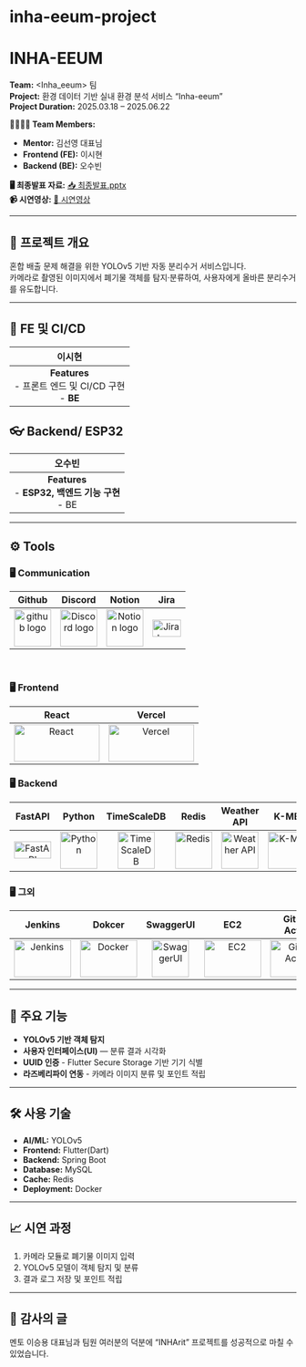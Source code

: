 # inha-eeum-project

# INHA-EEUM

**Team:** &lt;Inha_eeum&gt; 팀  
**Project:** 환경 데이터 기반 실내 환경 분석 서비스 “Inha-eeum”  
**Project Duration:** 2025.03.18 – 2025.06.22  

**👨‍👩‍👧‍👦 Team Members:** 
- **Mentor:** 김선영 대표님  
- **Frontend (FE):** 이시현  
- **Backend (BE):** 오수빈  

**🖥️ 최종발표 자료:** [📥 최종발표.pptx](https://github.com/OhSuBin13/25-1-INHA_EEUM/blob/main/%5B1%5D%202025-1%ED%95%99%EA%B8%B0%20%EC%BA%A1%EC%8A%A4%ED%86%A4%EB%94%94%EC%9E%90%EC%9D%B8%20%EB%B0%9C%ED%91%9C_%EC%9D%B8%ED%95%98%EC%9D%B4%EC%9D%8C_%EC%A0%84%EC%B2%B4_%EC%88%98%EC%A0%95%EB%B3%B8_4.pptx)  
**📹 시연영상:** [📲 시연영상](https://www.youtube.com/watch?v=7N53MisEojM)

---

## 📌 프로젝트 개요  
혼합 배출 문제 해결을 위한 YOLOv5 기반 자동 분리수거 서비스입니다.  
카메라로 촬영된 이미지에서 폐기물 객체를 탐지·분류하여, 사용자에게 올바른 분리수거를 유도합니다.

---
## 🧠 FE 및 CI/CD
| 이시현<br> |
| :----------------: | 
| **Features**<br/>- 프론트 엔드 및 CI/CD 구현 <br/>- **BE**

## 👓 Backend/ ESP32
| 오수빈<br> |
| :----------------: |
| **Features**<br/>- **ESP32, 백엔드 기능 구현** <br/>- BE|

---

## <span style=""> ⚙️ **Tools** </span>



### 🖥 **Communication** </span>

|                            Github                            |                           Discord                            |                            Notion                            |                            Jira                            |
| :----------------------------------------------------------: | :----------------------------------------------------------: | :----------------------------------------------------------: | :----------------------------------------------------------: |
| <img alt="github logo" src="https://techstack-generator.vercel.app/github-icon.svg" width="65" height="65"> | <img alt="Discord logo" src="https://assets-global.website-files.com/6257adef93867e50d84d30e2/62595384e89d1d54d704ece7_3437c10597c1526c3dbd98c737c2bcae.svg" height="65" width="65"> | <img alt="Notion logo" src="https://www.notion.so/cdn-cgi/image/format=auto,width=640,quality=100/front-static/shared/icons/notion-app-icon-3d.png" height="65" width="65"> |<img alt="Jira logo" src="https://encrypted-tbn0.gstatic.com/images?q=tbn:ANd9GcTodTA_uzjXXbVJxfatvmWfGMZoDFJWX_Kl-g&s" height="30" width="50"> |

<br/>



### 🖥 **Frontend**

| React | Vercel | 
| :----: | :--------: |
| <img alt="React" src="https://github.com/user-attachments/assets/32131839-8533-46bd-a615-8c08b7dcdcea" height="65" width="150"> | <img alt="Vercel" src="https://github.com/user-attachments/assets/d0043b3c-9e70-45c9-a52f-3bbdf5b6a8fe" height="65" width="150"> |

### 🖥 **Backend**

| FastAPI | Python | TimeScaleDB | Redis | Weather API | K-MEANS | XGBoost | MQTT
| :----: | :--: | :---: | :-------------: | :-: | :------: | :---: | :----: |
| <img alt="FastAPI" src="" width="65" height="30" /> | <img alt="Python" src="https://github.com/user-attachments/assets/87c69dac-1735-4878-9902-457ce6164652" width="65" height="65" /> | <img alt="TimeScaleDB" src="https://github.com/user-attachments/assets/302e35e5-70b1-4849-9cb2-0c8870a7ca9b" width="65" height="65" /> | <img alt="Redis" src="https://github.com/user-attachments/assets/19a562dc-f15c-446a-8536-e77f5a4abbd0" width="65" height="65" /> | <img alt="Weather API" src="https://github.com/user-attachments/assets/7ebc8409-ddd4-4f08-bf2e-13660daffff5" width="65" height="65" /> | <img alt="K-MEANS" src="https://github.com/user-attachments/assets/94501887-2164-406a-b2e8-7541645e16e6" width="100" height="65" /> | <img alt="XGBoost" src="https://github.com/user-attachments/assets/43f63346-35bd-469b-aed9-dd11248b58c6" width="100" height="65" /> | <img alt="MQTT" src="https://github.com/user-attachments/assets/89b0471f-fbcc-4e2a-9adc-61832f09c653" width="100" height="65" /> |

### 🖥 **그외**

| Jenkins | Dokcer | SwaggerUI | EC2 | GitHub Action | 
| :----: | :--: | :---: | :------------: | :-: | 
| <img alt="Jenkins" src="https://github.com/user-attachments/assets/7919b3f5-2eba-48ee-9056-a587c230d659" width="100" height="65" /> | <img alt="Docker" src="https://github.com/user-attachments/assets/0a035841-6527-4e24-ade9-ba293429a5ed" width="100" height="65" /> | <img alt="SwaggerUI" src="https://github.com/user-attachments/assets/ae8f6a9d-5ee5-449d-b6c3-c2a6e88bb543" width="65" height="65" /> | <img alt="EC2" src="https://github.com/user-attachments/assets/a5944809-ba92-49be-acd2-4fd8145d3593" width="100" height="65" /> | <img alt="GitHub Action" src="https://github.com/user-attachments/assets/2f74c0f6-b10f-4640-865d-27588ad4fa5e" width="100" height="65" /> |

---

## 🚀 주요 기능  
- **YOLOv5 기반 객체 탐지**    
- **사용자 인터페이스(UI)** — 분류 결과 시각화  
- **UUID 인증** - Flutter Secure Storage 기반 기기 식별
- **라즈베리파이 연동** - 카메라 이미지 분류 및 포인트 적립

---

## 🛠️ 사용 기술  
- **AI/ML:** YOLOv5  
- **Frontend:** Flutter(Dart)   
- **Backend:** Spring Boot   
- **Database:** MySQL  
- **Cache:** Redis
- **Deployment:** Docker 

---

## 📈 시연 과정  
1. 카메라 모듈로 폐기물 이미지 입력  
2. YOLOv5 모델이 객체 탐지 및 분류    
3. 결과 로그 저장 및 포인트 적립

---
 
## 🙏 감사의 글  
멘토 이승용 대표님과 팀원 여러분의 덕분에 “INHArit” 프로젝트를 성공적으로 마칠 수 있었습니다.  
